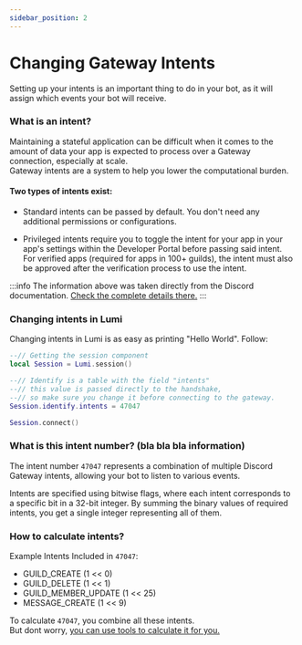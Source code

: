 ```yaml
---
sidebar_position: 2
---
```


# Changing Gateway Intents

Setting up your intents is an important thing to do in your bot, as it will assign which events your bot will receive.

### What is an intent?

Maintaining a stateful application can be difficult when it comes to the amount of data your app is expected to process over a Gateway connection, especially at scale.  
Gateway intents are a system to help you lower the computational burden.

#### Two types of intents exist:

- Standard intents can be passed by default. You don't need any additional permissions or configurations.

- Privileged intents require you to toggle the intent for your app in your app's settings within the Developer Portal before passing said intent.  
For verified apps (required for apps in 100+ guilds), the intent must also be approved after the verification process to use the intent.

:::info 
The information above was taken directly from the Discord documentation. [Check the complete details there.](https://discord.com/developers/docs/topics/gateway#gateway-intents)
:::

### Changing intents in Lumi

Changing intents in Lumi is as easy as printing "Hello World". Follow:
```lua
--// Getting the session component
local Session = Lumi.session()

--// Identify is a table with the field "intents"
--// this value is passed directly to the handshake,
--// so make sure you change it before connecting to the gateway.
Session.identify.intents = 47047

Session.connect()
```

### What is this intent number? (bla bla bla information)

The intent number `47047` represents a combination of multiple Discord Gateway intents, allowing your bot to listen to various events.

Intents are specified using bitwise flags, where each intent corresponds to a specific bit in a 32-bit integer. By summing the binary values of required intents, you get a single integer representing all of them.

### How to calculate intents?

Example Intents Included in `47047`:
- GUILD_CREATE (1 << 0)
- GUILD_DELETE (1 << 1)
- GUILD_MEMBER_UPDATE (1 << 25)
- MESSAGE_CREATE (1 << 9)

To calculate `47047`, you combine all these intents.   
But dont worry, [you can use tools to calculate it for you.](https://ziad87.net/intents/)